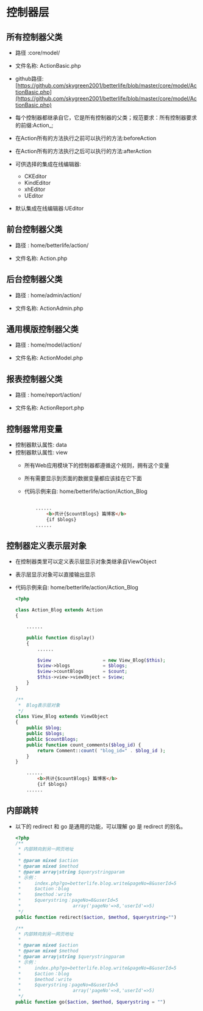 # 控制器层

## 所有控制器父类

* 路径   :core/model/

* 文件名称: ActionBasic.php

* github路径:  [https://github.com/skygreen2001/betterlife/blob/master/core/model/ActionBasic.php](https://github.com/skygreen2001/betterlife/blob/master/core/model/ActionBasic.php)

* 每个控制器都继承自它，它是所有控制器的父类；规范要求：所有控制器要求的前缀:Action_;

* 在Action所有的方法执行之前可以执行的方法:beforeAction

* 在Action所有的方法执行之后可以执行的方法:afterAction

* 可供选择的集成在线编辑器:

  * CKEditor
  * KindEditor
  * xhEditor
  * UEditor

* 默认集成在线编辑器:UEditor

## 前台控制器父类

* 路径   : home/betterlife/action/

* 文件名称: Action.php

## 后台控制器父类

* 路径   : home/admin/action/

* 文件名称: ActionAdmin.php

## 通用模版控制器父类

* 路径   : home/model/action/

* 文件名称: ActionModel.php

## 报表控制器父类

* 路径   : home/report/action/

* 文件名称: ActionReport.php

## 控制器常用变量

* 控制器默认属性: data
* 控制器默认属性: view
  * 所有Web应用模块下的控制器都遵循这个规则，拥有这个变量
  * 所有需要显示到页面的数据变量都应该挂在它下面
  * 代码示例来自: home/betterlife/action/Action_Blog

    ```php

    ```

    ```html
        ......
            <b>共计{$countBlogs} 篇博客</b>
            {if $blogs}
        ......
    ```

## 控制器定义表示层对象

* 在控制器类里可以定义表示层显示对象类继承自ViewObject
* 表示层显示对象可以直接输出显示
* 代码示例来自: home/betterlife/action/Action_Blog

  ```php
  <?php

  class Action_Blog extends Action
  {

      ......

      public function display()
      {
          ......

          $view                   = new View_Blog($this);
          $view->blogs            = $blogs;
          $view->countBlogs       = $count;
          $this->view->viewObject = $view;
      }
  }

  /**
   *  Blog表示层对象
   */
  class View_Blog extends ViewObject
  {
      public $blog;
      public $blogs;
      public $countBlogs;
      public function count_comments($blog_id) {
          return Comment::count( "blog_id=" . $blog_id );
      }
  }
  ```

  ```html
      ......
          <b>共计{$countBlogs} 篇博客</b>
          {if $blogs}
      ......
  ```




## 内部跳转

* 以下的 redirect 和 go 是通用的功能，可以理解 go 是 redirect 的别名。

  ```php
  <?php
  /**
   * 内部转向到另一网页地址
   *
   * @param mixed $action
   * @param mixed $method
   * @param array|string $querystringparam
   * 示例：
   *     index.php?go=betterlife.blog.write&pageNo=8&userId=5
   *     $action：blog
   *     $method：write
   *     $querystring：pageNo=8&userId=5
   *                   array('pageNo'=>8,'userId'=>5)
   */
  public function redirect($action, $method, $querystring="")

  /**
   * 内部转向到另一网页地址
   *
   * @param mixed $action
   * @param mixed $method
   * @param array|string $querystringparam
   * 示例：
   *     index.php?go=betterlife.blog.write&pageNo=8&userId=5
   *     $action：blog
   *     $method：write
   *     $querystring：pageNo=8&userId=5
   *                   array('pageNo'=>8,'userId'=>5)
   */
  public function go($action, $method, $querystring = "")
  ```
